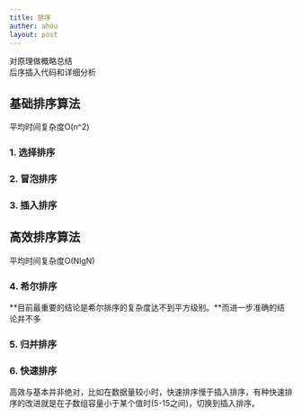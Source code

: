 ```yaml
---
title: 排序 
auther: ahou
layout: post
---
```


对原理做概略总结  
后序插入代码和详细分析

## 基础排序算法  
平均时间复杂度O(n^2)  

### 1. 选择排序

### 2. 冒泡排序

### 3. 插入排序

## 高效排序算法
平均时间复杂度O(NlgN)
### 4. 希尔排序

**目前最重要的结论是希尔排序的复杂度达不到平方级别。**而进一步准确的结论并不多
### 5. 归并排序

### 6. 快速排序


高效与基本并非绝对，比如在数据量较小时，快速排序慢于插入排序，有种快速排序的改进就是在子数组容量小于某个值时(5-15之间)，切换到插入排序。

